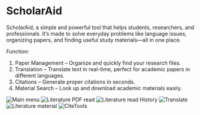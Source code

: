 # ScholarAid
ScholarAid, a simple and powerful tool that helps students, researchers, and professionals. It’s made to solve everyday problems like language issues, organizing papers, and finding useful study materials—all in one place.

Function:
1. Paper Management – Organize and quickly find your research files.
2. Translation – Translate text in real-time, perfect for academic papers in different languages.
3. Citations – Generate proper citations in seconds.
4. Material Search – Look up and download academic materials easily.

![Main menu](https://github.com/user-attachments/assets/83195313-1f53-4b30-8a9d-923cf563151e)
![Literature PDF read](https://github.com/user-attachments/assets/5b538458-8c78-4a8a-9238-f9cae0d98f78)
![Literature read History](https://github.com/user-attachments/assets/05ddf467-275c-4db4-b387-8f6388b7073a)
![Translate](https://github.com/user-attachments/assets/a6b927b3-5bd7-4a94-ac0e-2f14ae9f6404)
![Literature material](https://github.com/user-attachments/assets/dcb9edfe-4e51-4c27-afb5-8a84ac380790)
![CiteTools](https://github.com/user-attachments/assets/8dfd6947-7c89-4946-8f2b-d7a3235165c0)
